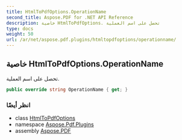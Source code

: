 ```yaml
---
title: HtmlToPdfOptions.OperationName
second_title: Aspose.PDF for .NET API Reference
description: خاصية HtmlToPdfOptions. تحصل على اسم العملية
type: docs
weight: 50
url: /ar/net/aspose.pdf.plugins/htmltopdfoptions/operationname/
---
```

## خاصية HtmlToPdfOptions.OperationName

تحصل على اسم العملية.

```csharp
public override string OperationName { get; }
```

### انظر أيضًا

* class [HtmlToPdfOptions](../)
* namespace [Aspose.Pdf.Plugins](../../../aspose.pdf.plugins/)
* assembly [Aspose.PDF](../../../)